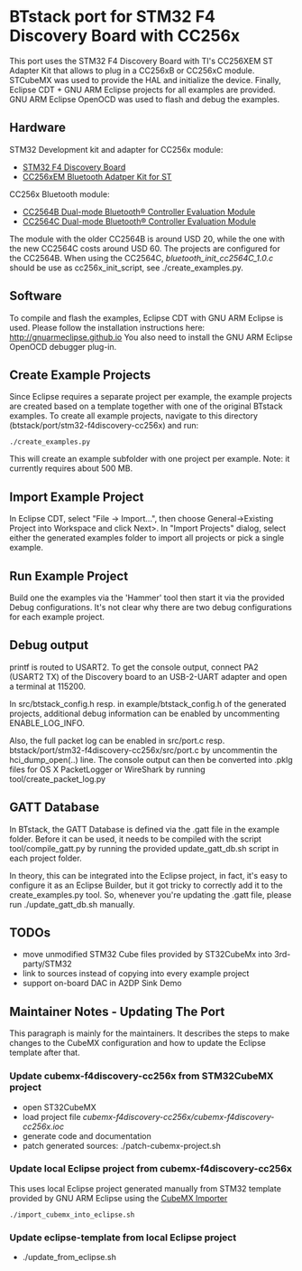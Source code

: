 # BTstack port for STM32 F4 Discovery Board with CC256x

This port uses the STM32 F4 Discovery Board with TI's CC256XEM ST Adapter Kit that allows to plug in a CC256xB or CC256xC module.
STCubeMX was used to provide the HAL and initialize the device. Finally, Eclipse CDT + GNU ARM Eclipse projects for all examples are provided.
GNU ARM Eclipse OpenOCD was used to flash and debug the examples.

## Hardware

STM32 Development kit and adapter for CC256x module:
- [STM32 F4 Discovery Board](http://www.st.com/en/evaluation-tools/stm32f4discovery.html)
- [CC256xEM Bluetooth Adatper Kit for ST](https://store.ti.com/CC256XEM-STADAPT-CC256xEM-Bluetooth-Adapter-Kit-P45158.aspx)

CC256x Bluetooth module:
- [CC2564B Dual-mode Bluetooth® Controller Evaluation Module](https://store.ti.com/cc2564modnem.aspx)
- [CC2564C Dual-mode Bluetooth® Controller Evaluation Module](https://store.ti.com/CC256XCQFN-EM-CC2564C-Dual-Mode-Bluetooth-Controller-Evaluation-Module-P51277.aspx)

The module with the older CC2564B is around USD 20, while the one with the new CC2564C costs around USD 60. The projects are configured for the CC2564B. When using the CC2564C, *bluetooth_init_cc2564C_1.0.c* should be use as cc256x_init_script, see ./create_examples.py.

## Software

To compile and flash the examples, Eclipse CDT with GNU ARM Eclipse is used. Please follow the installation instructions here: http://gnuarmeclipse.github.io
You also need to install the GNU ARM Eclipse OpenOCD debugger plug-in.

## Create Example Projects
Since Eclipse requires a separate project per example, the example projects are created based on a template together with one of the original BTstack examples. To create all example projects, navigate to this directory (btstack/port/stm32-f4discovery-cc256x) and run:

	./create_examples.py

This will create an example subfolder with one project per example. Note: it currently requires about 500 MB.

## Import Example Project
In Eclipse CDT, select "File -> Import...", then choose General->Existing Project into Workspace and click Next>. In "Import Projects" dialog, select either the generated examples folder to import all projects or pick a single example.

## Run Example Project
Build one the examples via the 'Hammer' tool then start it via the provided Debug configurations. It's not clear why there are two debug configurations for each example project.

## Debug output
printf is routed to USART2. To get the console output, connect PA2 (USART2 TX) of the Discovery board to an USB-2-UART adapter and open a terminal at 115200.

In src/btstack_config.h resp. in example/btstack_config.h of the generated projects, additional debug information can be enabled by uncommenting ENABLE_LOG_INFO.

Also, the full packet log can be enabled in src/port.c resp. btstack/port/stm32-f4discovery-cc256x/src/port.c by uncommentin the hci_dump_open(..) line. The console output can then be converted into .pklg files for OS X PacketLogger or WireShark by running tool/create_packet_log.py

## GATT Database
In BTstack, the GATT Database is defined via the .gatt file in the example folder. Before it can be used, it needs to be compiled with the script tool/compile_gatt.py by running the provided update_gatt_db.sh script in each project folder.

In theory, this can be integrated into the Eclipse project, in fact, it's easy to configure it as an Eclipse Builder, but it got tricky to correctly add it to the create_examples.py tool. So, whenever you're updating the .gatt file, please run ./update_gatt_db.sh manually.

## TODOs
  - move unmodified STM32 Cube files provided by ST32CubeMx into 3rd-party/STM32
  - link to sources instead of copying into every example project
  - support on-board DAC in A2DP Sink Demo

## Maintainer Notes - Updating The Port
This paragraph is mainly for the maintainers. It describes the steps to make changes to the CubeMX configuration and how to update the Eclipse template after that.

### Update cubemx-f4discovery-cc256x from STM32CubeMX project
- open ST32CubeMX
- load project file *cubemx-f4discovery-cc256x/cubemx-f4discovery-cc256x.ioc*
- generate code and documentation
- patch generated sources: ./patch-cubemx-project.sh

### Update local Eclipse project from cubemx-f4discovery-cc256x
This uses local Eclipse project generated manually from STM32 template provided by GNU ARM Eclipse using the [CubeMX Importer](https://github.com/cnoviello/CubeMXImporter)

    ./import_cubemx_into_eclipse.sh

### Update eclipse-template from local Eclipse project
- ./update_from_eclipse.sh
